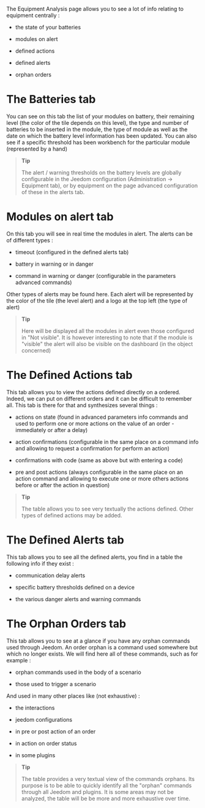 The Equipment Analysis page allows you to see a lot of info
relating to equipment centrally :

-   the state of your batteries

-   modules on alert

-   defined actions

-   defined alerts

-   orphan orders

The Batteries tab 
==================

You can see on this tab the list of your modules on battery,
their remaining level (the color of the tile depends on this level), the
type and number of batteries to be inserted in the module, the type of
module as well as the date on which the battery level information
has been updated. You can also see if a specific threshold has been
workbench for the particular module (represented by a hand)

> **Tip**
>
> The alert / warning thresholds on the battery levels are
> globally configurable in the Jeedom configuration
> (Administration → Equipment tab), or by equipment on the page
> advanced configuration of these in the alerts tab.

Modules on alert tab 
==========================

On this tab you will see in real time the modules in alert. The
alerts can be of different types :

-   timeout (configured in the defined alerts tab)

-   battery in warning or in danger

-   command in warning or danger (configurable in the parameters
    advanced commands)

Other types of alerts may be found here.
Each alert will be represented by the color of the tile (the level
alert) and a logo at the top left (the type of alert)

> **Tip**
>
> Here will be displayed all the modules in alert even those configured in
> "Not visible". It is however interesting to note that if the module
> is &quot;visible&quot; the alert will also be visible on the dashboard (in
> the object concerned)

The Defined Actions tab 
=========================

This tab allows you to view the actions defined directly on a
ordered. Indeed, we can put on different orders and it
can be difficult to remember all. This tab is there for that
and synthesizes several things :

-   actions on state (found in advanced parameters
    info commands and used to perform one or more
    actions on the value of an order - immediately or after
    a delay)

-   action confirmations (configurable in the same place on a
    command info and allowing to request a confirmation for
    perform an action)

-   confirmations with code (same as above but with
    entering a code)

-   pre and post actions (always configurable in the same place on
    an action command and allowing to execute one or more others
    actions before or after the action in question)

> **Tip**
>
> The table allows you to see very textually the actions
> defined. Other types of defined actions may be added.

The Defined Alerts tab 
=========================

This tab allows you to see all the defined alerts, you
find in a table the following info if they exist :

-   communication delay alerts

-   specific battery thresholds defined on a device

-   the various danger alerts and warning commands

The Orphan Orders tab 
=============================

This tab allows you to see at a glance if you have any
orphan commands used through Jeedom. An order
orphan is a command used somewhere but which no longer exists.
We will find here all of these commands, such as for example :

-   orphan commands used in the body of a scenario

-   those used to trigger a scenario

And used in many other places like (not exhaustive) :

-   the interactions

-   jeedom configurations

-   in pre or post action of an order

-   in action on order status

-   in some plugins

> **Tip**
>
> The table provides a very textual view of the commands
> orphans. Its purpose is to be able to quickly identify all the
> &quot;orphan&quot; commands through all Jeedom and plugins. It is
> some areas may not be analyzed, the table will be
> be more and more exhaustive over time.
